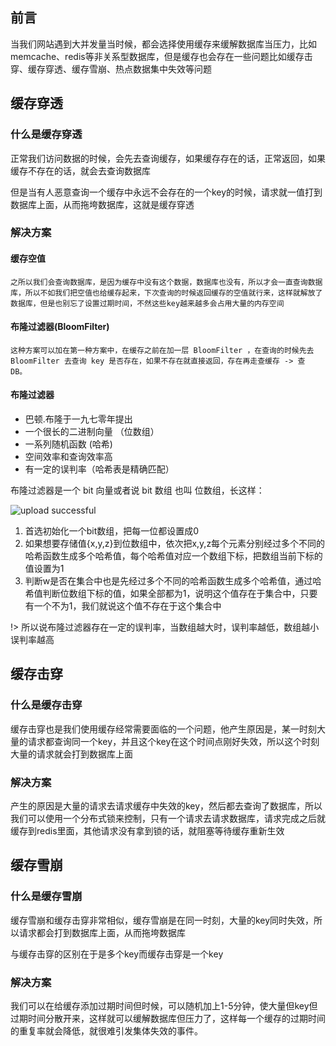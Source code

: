 
## 前言

当我们网站遇到大并发量当时候，都会选择使用缓存来缓解数据库当压力，比如memcache、redis等非关系型数据库，但是缓存也会存在一些问题比如缓存击穿、缓存穿透、缓存雪崩、热点数据集中失效等问题

## 缓存穿透

### 什么是缓存穿透

正常我们访问数据的时候，会先去查询缓存，如果缓存存在的话，正常返回，如果缓存不存在的话，就会去查询数据库

但是当有人恶意查询一个缓存中永远不会存在的一个key的时候，请求就一值打到数据库上面，从而拖垮数据库，这就是缓存穿透

### 解决方案

#### 缓存空值

	之所以我们会查询数据库，是因为缓存中没有这个数据，数据库也没有，所以才会一直查询数据库，所以不如我们把空值也给缓存起来，下次查询的时候返回缓存的空值就行来，这样就解放了数据库，但是也别忘了设置过期时间，不然这些key越来越多会占用大量的内存空间

#### 布隆过滤器(BloomFilter)

	这种方案可以加在第一种方案中，在缓存之前在加一层 BloomFilter ，在查询的时候先去 BloomFilter 去查询 key 是否存在，如果不存在就直接返回，存在再走查缓存 -> 查 DB。
    
#### 布隆过滤器
    
- 巴顿.布隆于一九七零年提出
- 一个很长的二进制向量 （位数组）
- 一系列随机函数 (哈希)
- 空间效率和查询效率高
- 有一定的误判率（哈希表是精确匹配）

布隆过滤器是一个 bit 向量或者说 bit 数组 也叫 位数组，长这样：

![upload successful](http://blogs.xinghe.host/images/pasted-140.png)

1. 首选初始化一个bit数组，把每一位都设置成0
2. 如果想要存储值{x,y,z}到位数组中，依次把x,y,z每个元素分别经过多个不同的哈希函数生成多个哈希值，每个哈希值对应一个数组下标，把数组当前下标的值设置为1
3. 判断w是否在集合中也是先经过多个不同的哈希函数生成多个哈希值，通过哈希值判断位数组下标的值，如果全部都为1，说明这个值存在于集合中，只要有一个不为1，我们就说这个值不存在于这个集合中

!> 所以说布隆过滤器存在一定的误判率，当数组越大时，误判率越低，数组越小误判率越高

## 缓存击穿

### 什么是缓存击穿

缓存击穿也是我们使用缓存经常需要面临的一个问题，他产生原因是，某一时刻大量的请求都查询同一个key，并且这个key在这个时间点刚好失效，所以这个时刻大量的请求就会打到数据库上面

### 解决方案

产生的原因是大量的请求去请求缓存中失效的key，然后都去查询了数据库，所以我们可以使用一个分布式锁来控制，只有一个请求去请求数据库，请求完成之后就缓存到redis里面，其他请求没有拿到锁的话，就阻塞等待缓存重新生效

## 缓存雪崩

### 什么是缓存雪崩

缓存雪崩和缓存击穿非常相似，缓存雪崩是在同一时刻，大量的key同时失效，所以请求都会打到数据库上面，从而拖垮数据库

与缓存击穿的区别在于是多个key而缓存击穿是一个key

### 解决方案

我们可以在给缓存添加过期时间但时候，可以随机加上1-5分钟，使大量但key但过期时间分散开来，这样就可以缓解数据库但压力了，这样每一个缓存的过期时间的重复率就会降低，就很难引发集体失效的事件。




    